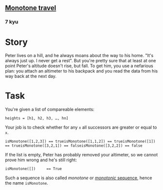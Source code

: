 <h2><a href=https://www.codewars.com/kata/54466996990c921f90000d61/train/javascript target="_blank">Monotone travel</a></h2><h3>7 kyu</h3><h1 id="story">Story</h1><p>Peter lives on a hill, and he always moans about the way to his home. "It's always just up. I never get a rest". But you're pretty sure that at least at one point Peter's altitude doesn't rise, but fall. To get him, you use a nefarious plan: you attach an altimeter to his backpack and you read the data from his way back at the next day.</p><h1 id="task">Task</h1><p>You're given a list of compareable elements:</p><pre style="display: none;"><code class="language-c"><span class="cm-type">double</span> <span class="cm-variable">heights</span>[<span class="cm-variable">n</span>]</code></pre><pre style="display: none;"><code class="language-csharp"><span class="cm-variable">heights</span> <span class="cm-operator">=</span> <span class="cm-keyword">new</span> <span class="cm-type">int</span>[<span class="cm-number">0</span> ... <span class="cm-number">100</span>]</code></pre><pre style="display: none;"><code class="language-haskell"><span class="cm-builtin">Ord</span> <span class="cm-variable">a</span> <span class="cm-keyword">=&gt;</span> [<span class="cm-variable">a</span>]</code></pre><pre><code class="language-javascript"><span class="cm-variable">heights</span> <span class="cm-operator">=</span> [<span class="cm-variable">h1</span>, <span class="cm-variable">h2</span>, <span class="cm-variable">h3</span>, <span class="cm-variable">…</span>, <span class="cm-variable">hn</span>]</code></pre><pre style="display: none;"><code class="language-python"><span class="cm-variable">heights</span> <span class="cm-operator">=</span> [<span class="cm-variable">Integers</span> <span class="cm-keyword">or</span> <span class="cm-variable">Floats</span>]</code></pre><pre style="display: none;"><code class="language-ruby"><span class="cm-variable">heights</span> <span class="cm-operator">=</span> [<span class="cm-tag">Integers</span> <span class="cm-keyword">or</span> <span class="cm-tag">Floats</span>]</code></pre><pre style="display: none;"><code class="language-cobol">      heights <span class="cm-builtin">=</span> [<span class="cm-keyword">pic</span> s9(<span class="cm-number">2</span>)]</code></pre><p>Your job is to check whether for any <code>x</code> all successors are greater or equal to <code>x</code>.</p><pre style="display: none;"><code class="language-c"><span class="cm-variable">is_monotone</span>(<span class="cm-number">3</span>, {<span class="cm-number">1</span>, <span class="cm-number">2</span>, <span class="cm-number">3</span>}) <span class="cm-operator">==</span> <span class="cm-atom">true</span><span class="cm-variable">is_monotone</span>(<span class="cm-number">3</span>, {<span class="cm-number">1</span>, <span class="cm-number">1</span>, <span class="cm-number">2</span>}) <span class="cm-operator">==</span> <span class="cm-atom">true</span><span class="cm-variable">is_monotone</span>(<span class="cm-number">1</span>, {<span class="cm-number">1</span>})       <span class="cm-operator">==</span> <span class="cm-atom">true</span><span class="cm-variable">is_monotone</span>(<span class="cm-number">3</span>, {<span class="cm-number">3</span>, <span class="cm-number">2</span>, <span class="cm-number">1</span>}) <span class="cm-operator">==</span> <span class="cm-atom">false</span><span class="cm-variable">is_monotone</span>(<span class="cm-number">3</span>, {<span class="cm-number">3</span>, <span class="cm-number">2</span>, <span class="cm-number">2</span>}) <span class="cm-operator">==</span> <span class="cm-atom">false</span></code></pre><pre style="display: none;"><code class="language-csharp"><span class="cm-variable">Kata</span>.<span class="cm-variable">IsMonotone</span>(<span class="cm-keyword">new</span> <span class="cm-type">int</span>[] {<span class="cm-number">1</span>,<span class="cm-number">2</span>,<span class="cm-number">3</span>}) <span class="cm-operator">=&gt;</span> <span class="cm-atom">true</span><span class="cm-variable">Kata</span>.<span class="cm-variable">IsMonotone</span>(<span class="cm-keyword">new</span> <span class="cm-type">int</span>[] {<span class="cm-number">1</span>,<span class="cm-number">1</span>,<span class="cm-number">2</span>}) <span class="cm-operator">=&gt;</span> <span class="cm-atom">true</span><span class="cm-variable">Kata</span>.<span class="cm-variable">IsMonotone</span>(<span class="cm-keyword">new</span> <span class="cm-type">int</span>[] {<span class="cm-number">1</span>})     <span class="cm-operator">=&gt;</span> <span class="cm-atom">true</span><span class="cm-variable">Kata</span>.<span class="cm-variable">IsMonotone</span>(<span class="cm-keyword">new</span> <span class="cm-type">int</span>[] {<span class="cm-number">3</span>,<span class="cm-number">2</span>,<span class="cm-number">1</span>}) <span class="cm-operator">=&gt;</span> <span class="cm-atom">false</span><span class="cm-variable">Kata</span>.<span class="cm-variable">IsMonotone</span>(<span class="cm-keyword">new</span> <span class="cm-type">int</span>[] {<span class="cm-number">3</span>,<span class="cm-number">2</span>,<span class="cm-number">2</span>}) <span class="cm-operator">=&gt;</span> <span class="cm-atom">false</span></code></pre><pre style="display: none;"><code class="language-haskell"><span class="cm-variable">isMonotone</span> [<span class="cm-number">1</span>,<span class="cm-number">2</span>,<span class="cm-number">3</span>] <span class="cm-builtin">==</span> <span class="cm-builtin">True</span><span class="cm-variable">isMonotone</span> [<span class="cm-number">1</span>,<span class="cm-number">1</span>,<span class="cm-number">2</span>] <span class="cm-builtin">==</span> <span class="cm-builtin">True</span><span class="cm-variable">isMonotone</span> [<span class="cm-number">1</span>]     <span class="cm-builtin">==</span> <span class="cm-builtin">True</span><span class="cm-variable">isMonotone</span> [<span class="cm-number">3</span>,<span class="cm-number">2</span>,<span class="cm-number">2</span>] <span class="cm-builtin">==</span> <span class="cm-builtin">False</span></code></pre><pre><code class="language-javascript"><span class="cm-variable">isMonotone</span>([<span class="cm-number">1</span>,<span class="cm-number">2</span>,<span class="cm-number">3</span>]) <span class="cm-operator">==</span> <span class="cm-atom">true</span><span class="cm-variable">isMonotone</span>([<span class="cm-number">1</span>,<span class="cm-number">1</span>,<span class="cm-number">2</span>]) <span class="cm-operator">==</span> <span class="cm-atom">true</span><span class="cm-variable">isMonotone</span>([<span class="cm-number">1</span>])     <span class="cm-operator">==</span> <span class="cm-atom">true</span><span class="cm-variable">isMonotone</span>([<span class="cm-number">3</span>,<span class="cm-number">2</span>,<span class="cm-number">1</span>]) <span class="cm-operator">==</span> <span class="cm-atom">false</span><span class="cm-variable">isMonotone</span>([<span class="cm-number">3</span>,<span class="cm-number">2</span>,<span class="cm-number">2</span>]) <span class="cm-operator">==</span> <span class="cm-atom">false</span></code></pre><pre style="display: none;"><code class="language-python"><span class="cm-variable">is_monotone</span>([<span class="cm-number">1</span>,<span class="cm-number">2</span>,<span class="cm-number">3</span>]) <span class="cm-operator">==</span> <span class="cm-keyword">True</span><span class="cm-variable">is_monotone</span>([<span class="cm-number">1</span>,<span class="cm-number">1</span>,<span class="cm-number">2</span>]) <span class="cm-operator">==</span> <span class="cm-keyword">True</span><span class="cm-variable">is_monotone</span>([<span class="cm-number">1</span>])     <span class="cm-operator">==</span> <span class="cm-keyword">True</span><span class="cm-variable">is_monotone</span>([<span class="cm-number">3</span>,<span class="cm-number">2</span>,<span class="cm-number">1</span>]) <span class="cm-operator">==</span> <span class="cm-keyword">False</span><span class="cm-variable">is_monotone</span>([<span class="cm-number">3</span>,<span class="cm-number">2</span>,<span class="cm-number">2</span>]) <span class="cm-operator">==</span> <span class="cm-keyword">False</span></code></pre><pre style="display: none;"><code class="language-ruby"><span class="cm-variable">is_monotone</span>([<span class="cm-number">1</span>,<span class="cm-number">2</span>,<span class="cm-number">3</span>]) <span class="cm-operator">==</span> <span class="cm-tag">True</span><span class="cm-variable">is_monotone</span>([<span class="cm-number">1</span>,<span class="cm-number">1</span>,<span class="cm-number">2</span>]) <span class="cm-operator">==</span> <span class="cm-tag">True</span><span class="cm-variable">is_monotone</span>([<span class="cm-number">1</span>])     <span class="cm-operator">==</span> <span class="cm-tag">True</span><span class="cm-variable">is_monotone</span>([<span class="cm-number">3</span>,<span class="cm-number">2</span>,<span class="cm-number">1</span>]) <span class="cm-operator">==</span> <span class="cm-tag">False</span><span class="cm-variable">is_monotone</span>([<span class="cm-number">3</span>,<span class="cm-number">2</span>,<span class="cm-number">2</span>]) <span class="cm-operator">==</span> <span class="cm-tag">False</span></code></pre><pre style="display: none;"><code class="language-cobol">      IsMonotone([<span class="cm-number">1</span>,<span class="cm-number">2</span>,<span class="cm-number">3</span>]) <span class="cm-builtin">=</span> <span class="cm-number">1</span>      IsMonotone([<span class="cm-number">1</span>,<span class="cm-number">1</span>,<span class="cm-number">2</span>]) <span class="cm-builtin">=</span> <span class="cm-number">1</span>      IsMonotone([<span class="cm-number">1</span>]) <span class="cm-builtin">=</span> <span class="cm-number">1</span>      IsMonotone([<span class="cm-number">3</span>,<span class="cm-number">2</span>,<span class="cm-number">1</span>]) <span class="cm-builtin">=</span> <span class="cm-number">0</span>      IsMonotone([<span class="cm-number">3</span>,<span class="cm-number">2</span>,<span class="cm-number">2</span>]) <span class="cm-builtin">=</span> <span class="cm-number">0</span></code></pre><p>If the list is empty, Peter has probably removed your altimeter, so we cannot prove him wrong and he's still right:</p><pre style="display: none;"><code class="language-c"><span class="cm-variable">is_monotone</span>(<span class="cm-number">0</span>, <span class="cm-atom">NULL</span>) <span class="cm-operator">=&gt;</span> <span class="cm-atom">true</span></code></pre><pre style="display: none;"><code class="language-csharp"><span class="cm-variable">Kata</span>.<span class="cm-variable">IsMonotone</span>(<span class="cm-keyword">new</span> <span class="cm-type">int</span>[] {}) <span class="cm-operator">=&gt;</span> <span class="cm-atom">true</span></code></pre><pre style="display: none;"><code class="language-haskell"><span class="cm-variable">isMonotone</span> []      <span class="cm-builtin">==</span> <span class="cm-builtin">True</span></code></pre><pre><code class="language-javascript"><span class="cm-variable">isMonotone</span>([])     <span class="cm-operator">==</span> <span class="cm-variable">True</span></code></pre><pre style="display: none;"><code class="language-python"><span class="cm-variable">is_monotone</span>([])     <span class="cm-operator">==</span> <span class="cm-keyword">True</span></code></pre><pre style="display: none;"><code class="language-ruby"><span class="cm-variable">isMonotone</span>([])     <span class="cm-operator">==</span> <span class="cm-tag">True</span></code></pre><p>Such a sequence is also called <em>monotone</em> or <a href="https://en.wikipedia.org/wiki/Monotonic_function" data-turbolinks="false" target="_blank"><em>monotonic</em> sequence</a>, hence the name <code>isMonotone</code>.</p>